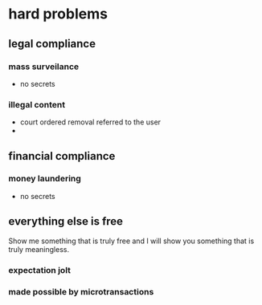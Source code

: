 # hard problems
## legal compliance
### mass surveilance
* no secrets
### illegal content
* court ordered removal referred to the user
* 
## financial compliance
### money laundering
* no secrets

## everything else is free
Show me something that is truly free and I will show you something that is truly meaningless.
### expectation jolt
### made possible by microtransactions
